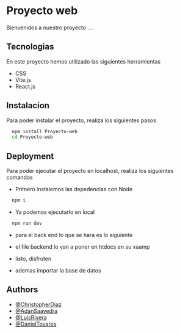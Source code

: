 
# Proyecto web

Bienvenidos a nuestro proyecto ....



## Tecnologias

En este proyecto hemos utilizado las siguientes herramientas
- CSS
- Vite.js
- React.js




## Instalacion

Para poder instalar el proyecto, realiza los siguientes pasos

```bash
  npm install Proyecto-web
  cd Proyecto-web
```
    
## Deployment

Para poder ejecutar el proyecto en localhost, realiza los siguientes comandos
* Primero instalemos las depedencias con Node

```bash
  npm i
```
* Ya podemos ejecutarlo en local
```bash
  npm run dev
```

* para el back end lo que se hara es lo siguiente
* el file backend lo van a poner en htdocs en su xaamp
* listo, disfruten

* ademas importar la base de datos
## Authors

- [@ChristopherDiaz](https://www.github.com/yussef2603)
- [@AdanSaavedra](https://www.github.com/adansaavedra)
- [@LuisRivera](https://www.github.com/lerrgo)
- [@DanielTovares](https://www.github.com/octokatherine)
